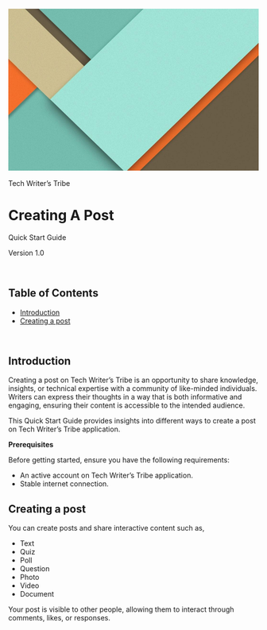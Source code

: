 ![image](/images/image.png)

Tech Writer’s Tribe
<!-- omit in toc -->
# Creating A Post
Quick Start Guide

Version 1.0




&nbsp;
<!-- omit in toc -->
## Table of Contents

- [Introduction](#introduction)
- [Creating a post](#creating-a-post-1)


&nbsp;
## Introduction
Creating a post on Tech Writer’s Tribe is an opportunity to share knowledge, insights, or technical expertise with a community of like-minded individuals. Writers can express their thoughts in a way that is both informative and engaging, ensuring their content is accessible to the intended audience.

This Quick Start Guide provides insights into different ways to create a post on Tech Writer’s Tribe application.

**Prerequisites**

Before getting started, ensure you have the following requirements:
* An active account on Tech Writer’s Tribe application.
* Stable internet connection.


## Creating a post
You can create posts and share interactive content such as,

* Text
* Quiz
* Poll
* Question
* Photo
* Video
* Document

Your post is visible to other people, allowing them to interact through comments, likes, or responses.



